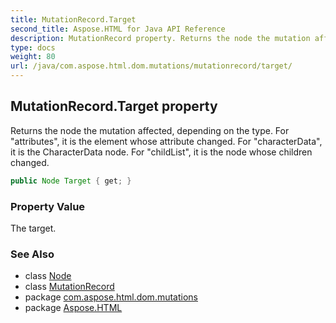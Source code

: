 ```yaml
---
title: MutationRecord.Target
second_title: Aspose.HTML for Java API Reference
description: MutationRecord property. Returns the node the mutation affected depending on the type. For attributes it is the element whose attribute changed. For characterData it is the CharacterData node. For childList it is the node whose children changed
type: docs
weight: 80
url: /java/com.aspose.html.dom.mutations/mutationrecord/target/
---
```

## MutationRecord.Target property

Returns the node the mutation affected, depending on the type. For "attributes", it is the element whose attribute changed. For "characterData", it is the CharacterData node. For "childList", it is the node whose children changed.

```java
public Node Target { get; }
```

### Property Value

The target.

### See Also

* class [Node](../../../com.aspose.html.dom/node/)
* class [MutationRecord](../)
* package [com.aspose.html.dom.mutations](../../../com.aspose.html.dom.mutations/)
* package [Aspose.HTML](../../../)
